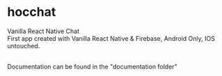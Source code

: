 # hocchat

Vanilla React Native Chat<br />
First app created with Vanilla React Native & Firebase, Android Only, IOS untouched.<br /><br />

Documentation can be found in the "documentation folder"
